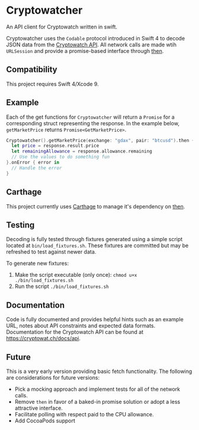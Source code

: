 # Cryptowatcher
An API client for Cryptowatch written in swift. 

Cryptowatcher uses the `Codable` protocol introduced in Swift 4 to decode JSON data from the [Cryptowatch API](https://cryptowat.ch/docs/api).
All network calls are made wtih `URLSession` and provide a promise-based interface through [then](https://github.com/freshOS/then).

## Compatibility
This project requires Swift 4/Xcode 9.

## Example
Each of the get functions for `Cryptowatcher` will return a `Promise` for a corresponding struct representing the response. In the example below, `getMarketPrice` returns `Promise<GetMarketPrice>`.
```swift
Cryptowatcher().getMarketPrice(exchange: "gdax", pair: "btcusd").then { response in
  let price = response.result.price
  let remainingAllowance = response.allowance.remaining
  // Use the values to do something fun
}.onError { error in
  // Handle the error
}
```

## Carthage
This project currently uses [Carthage](https://github.com/Carthage/Carthage/) to manage it's dependency on [then](https://github.com/freshOS/then).

## Testing
Decoding is fully tested through fixtures generated using a simple script located at `bin/load_fixtures.sh`. These fixtures are committed but may be refreshed to test against newer data.

To generate new fixtures:
1. Make the script executable (only once):
`chmod u+x ./bin/load_fixtures.sh`
2. Run the script
`./bin/load_fixtures.sh`

## Documentation
Code is fully documented and provides helpful hints such as an example URL, notes about API constraints and expected data formats. Documentation for the Cryptowatch API can be found at https://cryptowat.ch/docs/api. 

## Future
This is a very early version providing basic fetch functionality. The following are considerations for future versions:
- Pick a mocking approach and implement tests for all of the network calls.
- Remove `then` in favor of a baked-in promise solution or adopt a less attractive interface.
- Facilitate polling with respect paid to the CPU allowance.
- Add CocoaPods support
